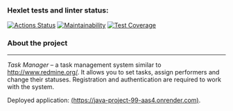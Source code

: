 ### Hexlet tests and linter status:
[![Actions Status](https://github.com/DenisDanilov1/java-project-99/actions/workflows/hexlet-check.yml/badge.svg)](https://github.com/DenisDanilov1/java-project-99/actions)
[![Maintainability](https://api.codeclimate.com/v1/badges/9fe0cb0d299dd36d3546/maintainability)](https://codeclimate.com/github/DenisDanilov1/java-project-99/maintainability)
[![Test Coverage](https://api.codeclimate.com/v1/badges/9fe0cb0d299dd36d3546/test_coverage)](https://codeclimate.com/github/DenisDanilov1/java-project-99/test_coverage)

### **About the project**
___
*Task Manager* – a task management system similar to http://www.redmine.org/. It allows you to set tasks, assign performers and change their statuses. Registration and authentication are required to work with the system.

Deployed application:
[(https://java-project-99-aas4.onrender.com)](https://java-project-99-aas4.onrender.com).
